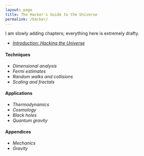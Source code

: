 ```yaml
---
layout: page
title: The Hacker's Guide to the Universe
permalink: /hacker/
---
```


I am slowly adding chapters; everything here is extremely drafty.

- [*Introduction: Hacking the Universe*](/hacker/intro)

#### Techniques

- *Dimensional analysis*
- *Fermi estimates*
- *Random walks and collisions*
- *Scaling and fractals*

#### Applications

- *Thermodynamics*
- *Cosmology*
- *Black holes*
- *Quantum gravity*

#### Appendices

- *Mechanics*
- *Gravity*
